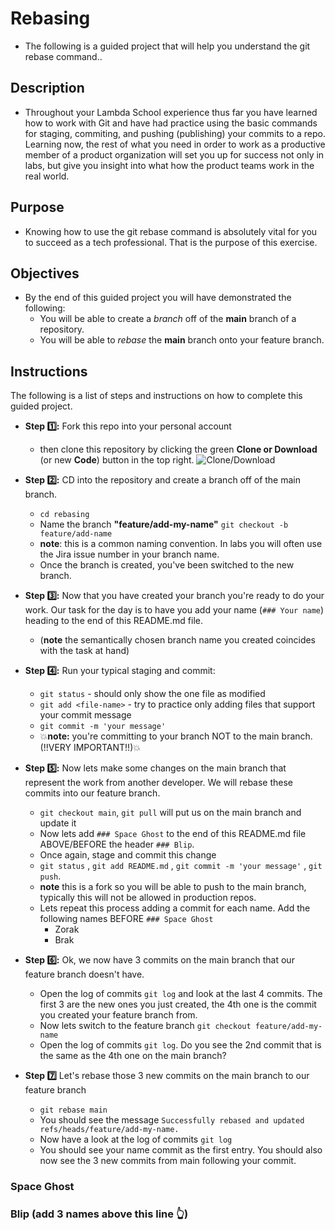 # Rebasing

- The following is a guided project that will help you understand the git rebase command..

## Description

- Throughout your Lambda School experience thus far you have learned how to work with Git and have had practice using the basic commands for staging, commiting, and pushing (publishing) your commits to a repo. Learning now, the rest of what you need in order to work as a productive member of a product organization will set you up for success not only in labs, but give you insight into what how the product teams work in the real world.

## Purpose

- Knowing how to use the git rebase command is absolutely vital for you to succeed as a tech professional. That is the purpose of this exercise.

## Objectives

- By the end of this guided project you will have demonstrated the following:
  - You will be able to create a _branch_ off of the **main** branch of a repository.
  - You will be able to _rebase_ the **main** branch onto your feature branch.

## Instructions

The following is a list of steps and instructions on how to complete this guided project.

- **Step 1️⃣:** Fork this repo into your personal account
  - then clone this repository by clicking the green **Clone or Download** (or new **Code**) button in the top right.
![Clone/Download](https://tk-assets.lambdaschool.com/054e5ad4-75cd-4b98-b929-7bf453bc8263_ScreenShot2020-04-13at7.31.05AM.png)

- **Step 2️⃣:** CD into the repository and create a branch off of the main branch.
  - `cd rebasing`
  - Name the branch **"feature/add-my-name"** `git checkout -b feature/add-name`
  - **note**: this is a common naming convention. In labs you will often use the Jira issue number in your branch name.
  - Once the branch is created, you've been switched to the new branch.

- **Step 3️⃣:** Now that you have created your branch you're ready to do your work. Our task for the day is to have you add your name (`### Your name`) heading to the end of this README.md file.
  - (**note** the semantically chosen branch name you created coincides with the task at hand)

- **Step 4️⃣:** Run your typical staging and commit:
  - `git status` - should only show the one file as modified
  - `git add <file-name>` - try to practice only adding files that support your commit message
  - `git commit -m 'your message'`
  - 💥**note:** you're committing to your branch NOT to the main branch. (!!VERY IMPORTANT!!)💥

- **Step 5️⃣:** Now lets make some changes on the main branch that represent the work from another developer. We will rebase these commits into our feature branch.
  - `git checkout main`, `git pull` will put us on the main branch and update it
  - Now lets add `### Space Ghost` to the end of this README.md file ABOVE/BEFORE the header `### Blip`.
  - Once again, stage and commit this change
  - `git status` , `git add README.md` , `git commit -m 'your message'` , `git push`.
  - **note** this is a fork so you will be able to push to the main branch, typically this will not be allowed in production repos.
  - Lets repeat this process adding a commit for each name. Add the following names BEFORE `### Space Ghost`
    - Zorak
    - Brak
  
- **Step 6️⃣:** Ok, we now have 3 commits on the main branch that our feature branch doesn't have.
  - Open the log of commits `git log` and look at the last 4 commits. The first 3 are the new ones you just created, the 4th one is the commit you created your feature branch from. 
  - Now lets switch to the feature branch `git checkout feature/add-my-name`
  - Open the log of commits `git log`. Do you see the 2nd commit that is the same as the 4th one on the main branch?

- **Step 7️⃣** Let's rebase those 3 new commits on the main branch to our feature branch
  - `git rebase main`
  - You should see the message `Successfully rebased and updated refs/heads/feature/add-my-name.`
  - Now have a look at the log of commits `git log`
  - You should see your name commit as the first entry. You should also now see the 3 new commits from main following your commit.

### Space Ghost
### Blip (add 3 names above this line 👆)